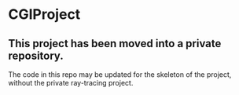 # CGIProject

## This project has been moved into a private repository.

The code in this repo may be updated for the skeleton of the project, without the private ray-tracing project.
